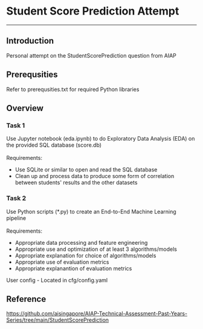 # Student Score Prediction Attempt
---

## Introduction
Personal attempt on the StudentScorePrediction question from AIAP

## Prerequsities
Refer to prerequsities.txt for required Python libraries <br>

## Overview
### Task 1
Use Jupyter notebook (eda.ipynb) to do Exploratory Data Analysis (EDA) on the provided SQL database (score.db) <br> <br>
Requirements:
- Use SQLite or similar to open and read the SQL database
- Clean up and process data to produce some form of correlation between students' results and the other datasets

### Task 2
Use Python scripts (*.py) to create an End-to-End Machine Learning pipeline <br> <br>
Requirements:
- Appropriate data processing and feature engineering
- Appropriate use and optimization of at least 3 algorithms/models
- Appropriate explanation for choice of algorithms/models
- Appropriate use of evaluation metrics
- Appropriate explanantion of evaluation metrics

User config - Located in cfg/config.yaml

## Reference
https://github.com/aisingapore/AIAP-Technical-Assessment-Past-Years-Series/tree/main/StudentScorePrediction